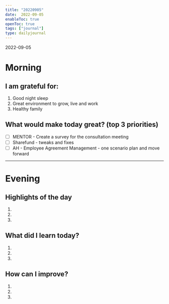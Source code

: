 ```yaml
---
title: "20220905"
date:  2022-09-05
enableToc: true
openToc: true
tags: ["journal"]
type: dailyjournal
---
```


 2022-09-05
# Morning
## I am grateful for:
1. Good night sleep 
2. Great environment to grow, live and work
3. Healthy family

## What would make today great? (top 3 priorities)
- [ ] MENTOR - Create a survey for the consultation meeting
- [ ] Sharefund - tweaks and fixes 
- [ ] AH - Employee Agreement Management - one scenario plan and move forward 

---
# Evening
## Highlights of the day
1.  
2.  
3.  

## What did I learn today?
1.  
2. 
3. 

## How can I improve?
1.  
2.  
3.  